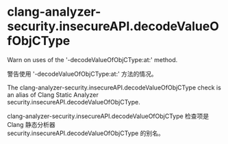# clang-analyzer-security.insecureAPI.decodeValueOfObjCType

Warn on uses of the '-decodeValueOfObjCType:at:' method.

警告使用 '-decodeValueOfObjCType:at:' 方法的情况。

The clang-analyzer-security.insecureAPI.decodeValueOfObjCType check is  
an alias of Clang Static Analyzer  
security.insecureAPI.decodeValueOfObjCType.

clang-analyzer-security.insecureAPI.decodeValueOfObjCType 检查项是 Clang 静态分析器  
security.insecureAPI.decodeValueOfObjCType 的别名。
